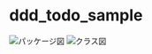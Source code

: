 # ddd_todo_sample

![パッケージ図](https://user-images.githubusercontent.com/44109042/80308158-48c1d580-8808-11ea-95d2-b6103c5f418a.png)
![クラス図](https://user-images.githubusercontent.com/44109042/80308156-465f7b80-8808-11ea-8491-b1f88004fe3d.png)

